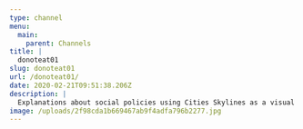 ```yaml
---
type: channel
menu:
  main:
    parent: Channels
title: |
  donoteat01
slug: donoteat01
url: /donoteat01/
date: 2020-02-21T09:51:38.206Z
description: |
  Explanations about social policies using Cities Skylines as a visual aide
image: /uploads/2f98cda1b669467ab9f4adfa796b2277.jpg
---
```

